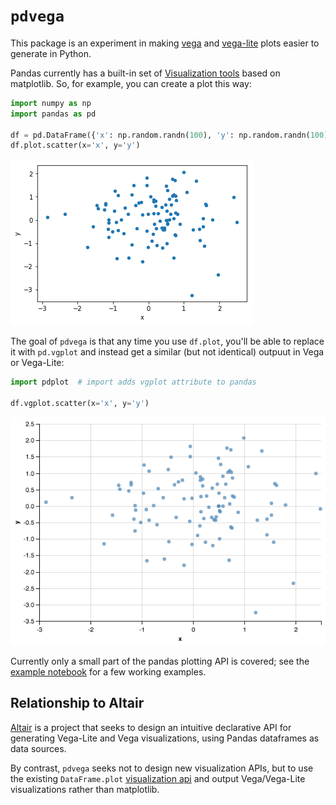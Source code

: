 # ``pdvega``

This package is an experiment in making [vega](https://vega.github.io/) and [vega-lite](https://vega.github.io/vega-lite/) plots easier to generate in Python.

Pandas currently has a built-in set of [Visualization tools](https://pandas.pydata.org/pandas-docs/stable/visualization.html) based on matplotlib. So, for example, you can create a plot this way:

```python
import numpy as np
import pandas as pd

df = pd.DataFrame({'x': np.random.randn(100), 'y': np.random.randn(100)})
df.plot.scatter(x='x', y='y')
```

![matplotlib scatter output](images/mpl-scatter.png?raw=true)

The goal of ``pdvega`` is that any time you use ``df.plot``, you'll be able to replace it with ``pd.vgplot`` and instead get a similar (but not identical) outpuut in Vega or Vega-Lite:

```python
import pdplot  # import adds vgplot attribute to pandas

df.vgplot.scatter(x='x', y='y')
```

![vega-lite scatter output](images/vg-scatter.png?raw=true)

Currently only a small part of the pandas plotting API is covered; see the [example notebook](notebooks/pdvega_example.ipynb) for a few working examples.

## Relationship to Altair

[Altair](http://altair-viz.github.io) is a project that seeks to design an intuitive declarative API for generating Vega-Lite and Vega visualizations, using Pandas dataframes as data sources.

By contrast, ``pdvega`` seeks not to design new visualization APIs, but to use the existing ``DataFrame.plot`` [visualization api](https://pandas.pydata.org/pandas-docs/stable/visualization.html) and output Vega/Vega-Lite visualizations rather than matplotlib.
